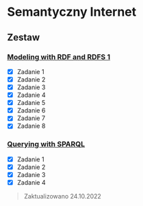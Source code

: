 # Semantyczny Internet


## Zestaw

### [Modeling with RDF and RDFS 1](Zestaw%201)

- [X] Zadanie 1
- [X] Zadanie 2
- [X] Zadanie 3
- [X] Zadanie 4
- [X] Zadanie 5
- [X] Zadanie 6
- [X] Zadanie 7
- [X] Zadanie 8

### [Querying with SPARQL](Zestaw%202)

- [X] Zadanie 1
- [X] Zadanie 2
- [X] Zadanie 3
- [X] Zadanie 4

> Zaktualizowano 24.10.2022
